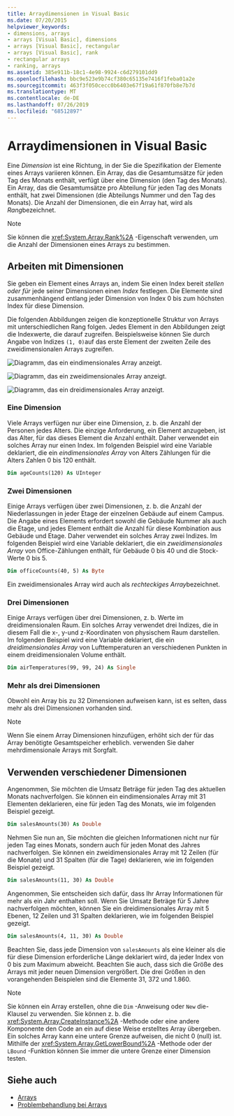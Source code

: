 ```yaml
---
title: Arraydimensionen in Visual Basic
ms.date: 07/20/2015
helpviewer_keywords:
- dimensions, arrays
- arrays [Visual Basic], dimensions
- arrays [Visual Basic], rectangular
- arrays [Visual Basic], rank
- rectangular arrays
- ranking, arrays
ms.assetid: 385e911b-18c1-4e98-9924-c6d279101dd9
ms.openlocfilehash: bbc9e523e9b74cf380c65135e7416f1feba01a2e
ms.sourcegitcommit: 463f3f050cecc0b6403e67f19a61f870fb8e7b7d
ms.translationtype: MT
ms.contentlocale: de-DE
ms.lasthandoff: 07/26/2019
ms.locfileid: "68512897"
---
```

# <a name="array-dimensions-in-visual-basic"></a>Arraydimensionen in Visual Basic

Eine *Dimension* ist eine Richtung, in der Sie die Spezifikation der Elemente eines Arrays variieren können. Ein Array, das die Gesamtumsätze für jeden Tag des Monats enthält, verfügt über eine Dimension (den Tag des Monats). Ein Array, das die Gesamtumsätze pro Abteilung für jeden Tag des Monats enthält, hat zwei Dimensionen (die Abteilungs Nummer und den Tag des Monats). Die Anzahl der Dimensionen, die ein Array hat, wird als *Rang*bezeichnet.

> [!NOTE]
> Sie können die <xref:System.Array.Rank%2A> -Eigenschaft verwenden, um die Anzahl der Dimensionen eines Arrays zu bestimmen.

## <a name="working-with-dimensions"></a>Arbeiten mit Dimensionen

Sie geben ein Element eines Arrays an, indem Sie einen Index bereit *stellen oder für* jede seiner Dimensionen einen *Index* festlegen. Die Elemente sind zusammenhängend entlang jeder Dimension von Index 0 bis zum höchsten Index für diese Dimension.

Die folgenden Abbildungen zeigen die konzeptionelle Struktur von Arrays mit unterschiedlichen Rang folgen. Jedes Element in den Abbildungen zeigt die Indexwerte, die darauf zugreifen. Beispielsweise können Sie durch Angabe von Indizes `(1, 0)`auf das erste Element der zweiten Zeile des zweidimensionalen Arrays zugreifen.

![Diagramm, das ein eindimensionales Array anzeigt.](./media/array-dimensions/one-dimensional-array.gif)

![Diagramm, das ein zweidimensionales Array anzeigt.](./media/array-dimensions/two-dimensional-array.gif)

![Diagramm, das ein dreidimensionales Array anzeigt.](./media/array-dimensions/three-dimensional-array.gif)

### <a name="one-dimension"></a>Eine Dimension

Viele Arrays verfügen nur über eine Dimension, z. b. die Anzahl der Personen jedes Alters. Die einzige Anforderung, ein Element anzugeben, ist das Alter, für das dieses Element die Anzahl enthält. Daher verwendet ein solches Array nur einen Index. Im folgenden Beispiel wird eine Variable deklariert, die ein *eindimensionales Array* von Alters Zählungen für die Alters Zahlen 0 bis 120 enthält.

```vb
Dim ageCounts(120) As UInteger
```

### <a name="two-dimensions"></a>Zwei Dimensionen

Einige Arrays verfügen über zwei Dimensionen, z. b. die Anzahl der Niederlassungen in jeder Etage der einzelnen Gebäude auf einem Campus. Die Angabe eines Elements erfordert sowohl die Gebäude Nummer als auch die Etage, und jedes Element enthält die Anzahl für diese Kombination aus Gebäude und Etage. Daher verwendet ein solches Array zwei Indizes. Im folgenden Beispiel wird eine Variable deklariert, die ein *zweidimensionales Array* von Office-Zählungen enthält, für Gebäude 0 bis 40 und die Stock-Werte 0 bis 5.

```vb
Dim officeCounts(40, 5) As Byte
```

Ein zweidimensionales Array wird auch als *rechteckiges Array*bezeichnet.

### <a name="three-dimensions"></a>Drei Dimensionen

Einige Arrays verfügen über drei Dimensionen, z. b. Werte im dreidimensionalen Raum. Ein solches Array verwendet drei Indizes, die in diesem Fall die x-, y-und z-Koordinaten von physischem Raum darstellen. Im folgenden Beispiel wird eine Variable deklariert, die ein *dreidimensionales Array* von Lufttemperaturen an verschiedenen Punkten in einem dreidimensionalen Volume enthält.

```vb
Dim airTemperatures(99, 99, 24) As Single
```

### <a name="more-than-three-dimensions"></a>Mehr als drei Dimensionen

Obwohl ein Array bis zu 32 Dimensionen aufweisen kann, ist es selten, dass mehr als drei Dimensionen vorhanden sind.

> [!NOTE]
> Wenn Sie einem Array Dimensionen hinzufügen, erhöht sich der für das Array benötigte Gesamtspeicher erheblich. verwenden Sie daher mehrdimensionale Arrays mit Sorgfalt.

## <a name="using-different-dimensions"></a>Verwenden verschiedener Dimensionen

Angenommen, Sie möchten die Umsatz Beträge für jeden Tag des aktuellen Monats nachverfolgen. Sie können ein eindimensionales Array mit 31 Elementen deklarieren, eine für jeden Tag des Monats, wie im folgenden Beispiel gezeigt.

```vb
Dim salesAmounts(30) As Double
```

Nehmen Sie nun an, Sie möchten die gleichen Informationen nicht nur für jeden Tag eines Monats, sondern auch für jeden Monat des Jahres nachverfolgen. Sie können ein zweidimensionales Array mit 12 Zeilen (für die Monate) und 31 Spalten (für die Tage) deklarieren, wie im folgenden Beispiel gezeigt.

```vb
Dim salesAmounts(11, 30) As Double
```

Angenommen, Sie entscheiden sich dafür, dass Ihr Array Informationen für mehr als ein Jahr enthalten soll. Wenn Sie Umsatz Beträge für 5 Jahre nachverfolgen möchten, können Sie ein dreidimensionales Array mit 5 Ebenen, 12 Zeilen und 31 Spalten deklarieren, wie im folgenden Beispiel gezeigt.

```vb
Dim salesAmounts(4, 11, 30) As Double
```

Beachten Sie, dass jede Dimension von `salesAmounts` als eine kleiner als die für diese Dimension erforderliche Länge deklariert wird, da jeder Index von 0 bis zum Maximum abweicht. Beachten Sie auch, dass sich die Größe des Arrays mit jeder neuen Dimension vergrößert. Die drei Größen in den vorangehenden Beispielen sind die Elemente 31, 372 und 1.860.

> [!NOTE]
> Sie können ein Array erstellen, ohne die `Dim` -Anweisung oder `New` die-Klausel zu verwenden. Sie können z. b. die <xref:System.Array.CreateInstance%2A> -Methode oder eine andere Komponente den Code an ein auf diese Weise erstelltes Array übergeben. Ein solches Array kann eine untere Grenze aufweisen, die nicht 0 (null) ist. Mithilfe der <xref:System.Array.GetLowerBound%2A> -Methode oder der `LBound` -Funktion können Sie immer die untere Grenze einer Dimension testen.

## <a name="see-also"></a>Siehe auch

- [Arrays](../../../../visual-basic/programming-guide/language-features/arrays/index.md)
- [Problembehandlung bei Arrays](../../../../visual-basic/programming-guide/language-features/arrays/troubleshooting-arrays.md)
